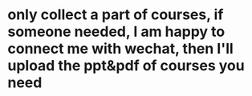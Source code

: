 # only collect a part of courses, if someone needed, I am happy to connect me with wechat, then I'll upload the ppt&pdf of courses you need
